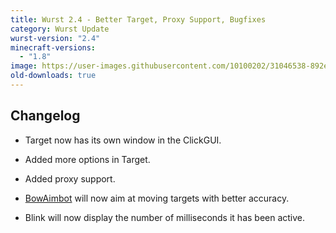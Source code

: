 ```yaml
---
title: Wurst 2.4 - Better Target, Proxy Support, Bugfixes
category: Wurst Update
wurst-version: "2.4"
minecraft-versions:
  - "1.8"
image: https://user-images.githubusercontent.com/10100202/31046538-892e0c1c-a5fa-11e7-9f03-e4a696d01082.jpg
old-downloads: true
---
```

## Changelog

- Target now has its own window in the ClickGUI.

- Added more options in Target.

- Added proxy support.

- [BowAimbot](https://wiki.wurstclient.net/bowaimbot) will now aim at moving targets with better accuracy.

- Blink will now display the number of milliseconds it has been active.
